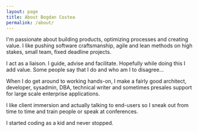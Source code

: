 ```yaml
---
layout: page
title: About Bogdan Costea
permalink: /about/
---
```

I'm passionate about building products, optimizing processes and creating value. I like pushing software craftsmanship, agile and lean methods on high stakes, small team, fixed deadline projects.

I act as a liaison. I guide, advise and facilitate. Hopefully while doing this I add value. Some people say that I do and who am I to disagree...

When I do get around to working hands-on, I make a fairly good architect, developer, sysadmin, DBA, technical writer and sometimes presales support for large scale enterprise applications. 

I like client immersion and actually talking to end-users so I sneak out from time to time and train people or speak at conferences.

I started coding as a kid and never stopped.
